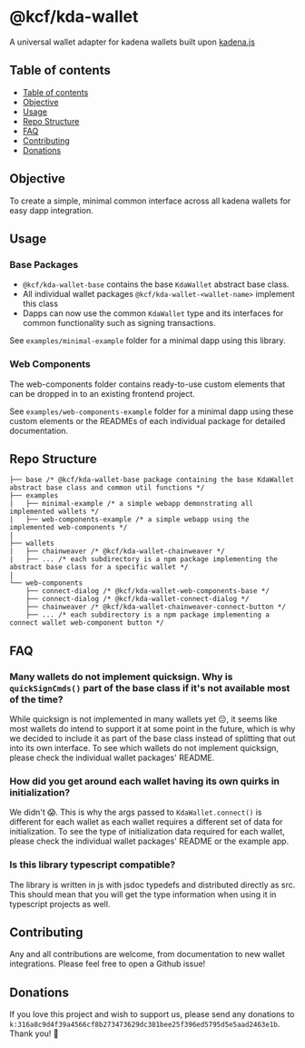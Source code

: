 # @kcf/kda-wallet

A universal wallet adapter for kadena wallets built upon [kadena.js](https://github.com/kadena-community/kadena.js)

## Table of contents

- [Table of contents](#table-of-contents)
- [Objective](#objective)
- [Usage](#usage)
- [Repo Structure](#repo-structure)
- [FAQ](#faq)
- [Contributing](#contributing)
- [Donations](#donations)

## Objective

To create a simple, minimal common interface across all kadena wallets for easy dapp integration.

## Usage

### Base Packages

- `@kcf/kda-wallet-base` contains the base `KdaWallet` abstract base class.
- All individual wallet packages `@kcf/kda-wallet-<wallet-name>` implement this class
- Dapps can now use the common `KdaWallet` type and its interfaces for common functionality such as signing transactions.

See `examples/minimal-example` folder for a minimal dapp using this library.

### Web Components

The web-components folder contains ready-to-use custom elements that can be dropped in to an existing frontend project.

See `examples/web-components-example` folder for a minimal dapp using these custom elements or the READMEs of each individual package for detailed documentation.

## Repo Structure

```
├── base /* @kcf/kda-wallet-base package containing the base KdaWallet abstract base class and common util functions */
├── examples
|   ├── minimal-example /* a simple webapp demonstrating all implemented wallets */
|   ├── web-components-example /* a simple webapp using the implemented web-components */
|
├── wallets
|   ├── chainweaver /* @kcf/kda-wallet-chainweaver */
|   ├── ... /* each subdirectory is a npm package implementing the abstract base class for a specific wallet */
|
└── web-components
    ├── connect-dialog /* @kcf/kda-wallet-web-components-base */
    ├── connect-dialog /* @kcf/kda-wallet-connect-dialog */
    ├── chainweaver /* @kcf/kda-wallet-chainweaver-connect-button */
    ├── ... /* each subdirectory is a npm package implementing a connect wallet web-component button */
```

## FAQ

### Many wallets do not implement quicksign. Why is `quickSignCmds()` part of the base class if it's not available most of the time?

While quicksign is not implemented in many wallets yet 😔, it seems like most wallets do intend to support it at some point in the future, which is why we decided to include it as part of the base class instead of splitting that out into its own interface. To see which wallets do not implement quicksign, please check the individual wallet packages' README.

### How did you get around each wallet having its own quirks in initialization?

We didn't 😱. This is why the args passed to `KdaWallet.connect()` is different for each wallet as each wallet requires a different set of data for initialization. To see the type of initialization data required for each wallet, please check the individual wallet packages' README or the example app.

### Is this library typescript compatible?

The library is written in js with jsdoc typedefs and distributed directly as src. This should mean that you will get the type information when using it in typescript projects as well.

## Contributing

Any and all contributions are welcome, from documentation to new wallet integrations. Please feel free to open a Github issue!

## Donations

If you love this project and wish to support us, please send any donations to `k:316a8c9d4f39a4566cf8b273473629dc381bee25f396ed5795d5e5aad2463e1b`. Thank you! 🥰
